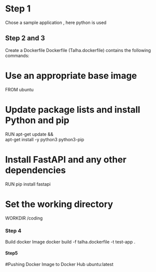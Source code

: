 # Step 1
Chose a sample application , here python is used 
## Step 2 and 3
Create a Dockerfile 
Dockerfile (Talha.dockerfile) contains the following commands:
# Use an appropriate base image
FROM ubuntu

# Update package lists and install Python and pip
RUN apt-get update && \
 apt-get install -y python3 python3-pip
 
# Install FastAPI and any other dependencies
RUN pip install fastapi

# Set the working directory
WORKDIR /coding

### Step 4
Build docker Image
docker build -f talha.dockerfile -t test-app .

#### Step5
#Pushing Docker Image to Docker Hub
ubuntu:latest

